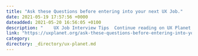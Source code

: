 ```yaml
---
title: "Ask these Questions before entering into your next UX Job."
date: 2021-05-19 17:57:56 +0000
dateadded: 2021-05-20 16:56:05 +0100
description: "    UX Job Interview Tips  Continue reading on UX Planet »  "
link: "https://uxplanet.org/ask-these-questions-before-entering-into-your-next-ux-job-a94efc4f6595?source=rss----819cc2aaeee0---4"
category:
directory: _directory/ux-planet.md
---
```

